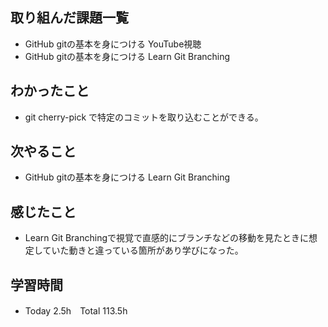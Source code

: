 ## 取り組んだ課題一覧  
- GitHub gitの基本を身につける YouTube視聴
- GitHub gitの基本を身につける Learn Git Branching
## わかったこと
- git cherry-pick で特定のコミットを取り込むことができる。
## 次やること  
- GitHub gitの基本を身につける Learn Git Branching
## 感じたこと  
- Learn Git Branchingで視覚で直感的にブランチなどの移動を見たときに想定していた動きと違っている箇所があり学びになった。
## 学習時間  
- Today 2.5h　Total 113.5h
